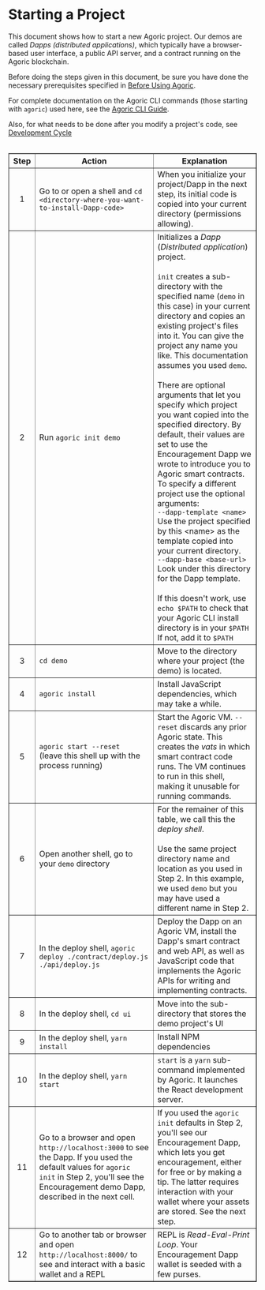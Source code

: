 # Starting a Project

This document shows how to start a new Agoric project. Our demos are called <i>Dapps (distributed
applications)</i>, which typically have a browser-based user interface, 
a public API server, and a contract running on the Agoric blockchain.

Before doing the steps given in this document, be sure you have done the necessary prerequisites
specified in [Before Using Agoric](https://agoric.com/documentation/getting-started/before-using-agoric/).

For complete documentation on the Agoric CLI commands (those starting with `agoric`) used here, 
see the [Agoric CLI Guide](https://agoric.com/documentation/getting-started/agoric-cli-guide/).

Also, for what needs to be done after you modify a project's code, see 
[Development Cycle](https://agoric.com/documentation/getting-started/development-cycle/)
<br><br>
<table border="1">
  <tbody>
  <tr>
  <th><b>Step</b></th>
  <th><b>Action</b></th>
  <th><b>Explanation</b></th>
  </th>
  <tr>
    <td><center>1</center></td>
    <td>Go to or open a shell and <code>cd &lt;directory-where-you-want-to-install-Dapp-code&gt;</code></td>
    <td>When you initialize your project/Dapp in the next step, its initial code is copied into your current directory (permissions allowing).</td>
  </tr>
  <tr>
    <td><center>2</center></td>
    <td>Run <code>agoric init demo</code>
    <td>Initializes a <i>Dapp</i> (<i>Distributed application</i>)
	project.
	<br><br>
    <code>init</code> creates a sub-directory with the specified name
    (<code>demo</code> in this case) in your current directory and copies an existing project's files
    into it. You can give the project any name you like. This
    documentation assumes you used <code>demo</code>. 
    <br><br>
    There are optional arguments that let you specify which project
    you want copied into the specified directory. By default, their values are set to
    use the Encouragement Dapp we wrote to introduce you to Agoric smart
    contracts. To specify a different project use the optional arguments:<br>
    <code>--dapp-template &lt;name&gt;</code> Use the project specified by this &lt;name&gt; as the template copied into your current directory.<br> 
	    <code>--dapp-base &lt;base-url&gt;</code> Look under this directory for the Dapp template. 
  <br><br>If this 
  doesn't work, use <code>echo $PATH</code> to check that your Agoric
      CLI install directory is in your <code>$PATH</code> If not, add
      it to <code>$PATH</code></td>
  </tr>
  <tr>
    <td><center>3</center></td>
    <td><code>cd demo</code></td>
    <td>Move to the directory where your project (the demo) is
  located.</td> 
  </tr>
  <tr>
    <td><center>4</center></td>
    <td><code>agoric install</code></td>
    <td>Install JavaScript dependencies, which may take a while.</td>
  </tr>
  <tr>
    <td><center>5</center></td>
    <td><code>agoric start --reset</code><br>
	(leave this shell up with the process running)</td>
    <td>Start the Agoric VM. <code>--reset</code> discards any prior Agoric
  state. This creates the <i>vats</i> in which smart contract code runs.
  The VM continues to run in this shell, making it unusable for
  running commands.</td>
  </tr>
  <tr>
    <td><center>6</center></td>
    <td>Open another shell, go to your <code>demo</code> directory</td>
    <td>For the remainer of this table, we call this the <i>deploy shell</i>.
    <br><br>Use the same project directory name and location as you used in Step 2. In
      this example, we used <code>demo</code> but you may have used a
      different name in Step 2.</td>
  </tr>
  <tr>
    <td><center>7</center></td>
    <td>In the deploy shell, <code>agoric deploy ./contract/deploy.js ./api/deploy.js</code></td>
    <td>Deploy the Dapp on an Agoric VM, install the Dapp's smart
  contract and web API, as well as JavaScript code that implements the Agoric APIs for writing and implementing
      contracts.</td>
  </tr>
  <tr>
    <td><center>8</center></td>
    <td>In the deploy shell, <code>cd ui</code></td>
    <td>Move into the sub-directory that stores the demo project's UI</td></td>
  </tr>
  <tr>
    <td><center>9</center></td>
    <td>In the deploy shell, <code>yarn install</code></td>
    <td>Install NPM dependencies</td>
  </tr>
  <tr>
    <td><center>10</center></td>
    <td>In the deploy shell, <code>yarn start</code></td>
    <td><code>start</code> is a <code>yarn</code> sub-command
  implemented by Agoric. It launches the React development server.</td>
  </tr>
  <tr>
    <td><center>11</center></td>
    <td>Go to a browser and open <code>http://localhost:3000</code> to
	    see the Dapp. If you used the default values for <code>agoric init</code>
	in Step 2, you'll see the Encouragement demo Dapp, described in the next cell.</td>
	<td>If you used the <code>agoric init</code> defaults in Step 2, 
		you'll see our Encouragement Dapp, which lets you get encouragement, 
	either for free or by making a tip. The latter requires interaction
	with your wallet where your assets are stored. See the next step.</td>
  </tr>
  <tr>
    <td><center>12</center></td>
    <td>Go to another tab or browser and open
  <code>http://localhost:8000/</code> to see and interact with a basic wallet and a REPL</td>
    <td>REPL is <i>Read-Eval-Print Loop</i>. Your Encouragement Dapp wallet is seeded
  with a few purses.</td>
  </tr>
</tbody>
</table>
